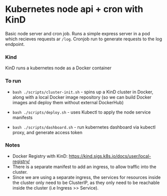 # Kubernetes node api + cron with KinD

Basic node server and cron job. Runs a simple express server in a pod which recieves requests ar `/log`. Cronjob run to generate requests to the log endpoint.

### Kind
KinD runs a kubernetes node as a Docker container

### To run

- `bash ./scripts/cluster-init.sh` - spins up a KinD cluster in Docker, along with a local Docker image repository (so we can build Docker images and deploy them without external DockerHub)

- `bash ./scripts/deploy.sh` - uses Kubectl to apply the node service manifests

- `bash ./scripts/dashboard.sh` - run kubernetes dashboard via kubectl proxy, and generate access token


### Notes
- Docker Registry with KinD: https://kind.sigs.k8s.io/docs/user/local-registry/
- There is a separate manifest to add an ingress, to allow traffic into the cluster.
- Since we are using a separate ingress, the services for resources inside the cluster only need to be ClusterIP, as they only need to be reachable inside the cluster (i.e Ingress >> Service).